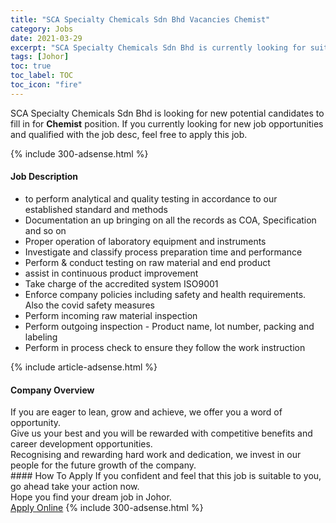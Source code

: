 ```yaml
---
title: "SCA Specialty Chemicals Sdn Bhd Vacancies Chemist" 
category: Jobs 
date: 2021-03-29 
excerpt: "SCA Specialty Chemicals Sdn Bhd is currently looking for suitable person to fill in the Chemist which based in Johor" 
tags: [Johor] 
toc: true 
toc_label: TOC 
toc_icon: "fire" 
--- 
```


<p>SCA Specialty Chemicals Sdn Bhd is looking for new potential candidates to fill in for <b>Chemist</b> position. If you currently looking for new job opportunities and qualified with the job desc, feel free to apply this job.
</p>{% include 300-adsense.html %} 
<div><div><h4>Job Description</h4></div><div><div><span><div><ul><li>to perform analytical and quality testing in accordance to our established standard and methods</li><li>Documentation an up bringing on all the records as COA, Specification and so on</li><li>Proper operation of laboratory equipment and instruments</li><li>Investigate and classify process preparation time and performance</li><li>Perform &amp; conduct testing on raw material and end product</li><li>assist in continuous product improvement</li><li>Take charge of the accredited system ISO9001</li><li>Enforce company policies including safety and health requirements. Also the covid safety measures</li><li>Perform incoming raw material inspection</li><li>Perform outgoing inspection - Product name, lot number, packing and labeling</li><li>Perform in process check to ensure they follow the work instruction</li></ul></div></span></div></div></div> 
{% include article-adsense.html %} 
<div><div><h4>Company Overview</h4></div><div><div><span><div><div>If you are eager to lean, grow and achieve, we offer you a word of opportunity.<br>
Give us your best and you will be rewarded with competitive benefits and career development opportunities.<br>
Recognising and rewarding hard work and dedication, we invest in our people for the future growth of the company.</div></div></span></div></div></div> 
#### How To Apply 
If you confident and feel that this job is suitable to you, go ahead take your action now. <br/> 
Hope you find your dream job in Johor. <br/> 
<a href="https://www.jobstreet.com.my/en/job/chemist-4517607?jobId=jobstreet-my-job-4517607&" class="btn btn--info" target="_blank" rel="nofollow noopenner">Apply Online</a> 
{% include 300-adsense.html %} 